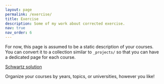 ```yaml
---
layout: page
permalink: /exercise/
title: Exercise
description: Some of my work about corrected exercise.
nav: true
nav_order: 6
---
```


For now, this page is assumed to be a static description of your courses. You can convert it to a collection similar to `_projects/` so that you can have a dedicated page for each course.

[Schwartz solution](assets/pdf/Schwartz_solution.pdf)


Organize your courses by years, topics, or universities, however you like!
